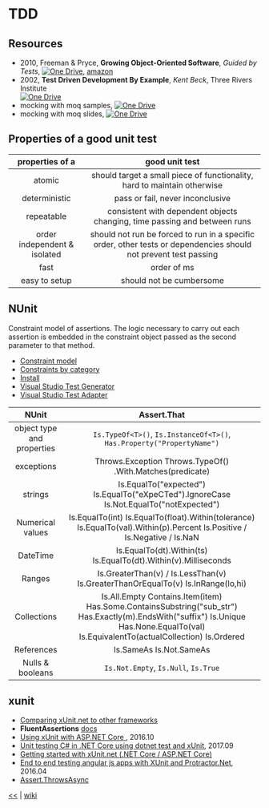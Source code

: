 # TDD

## Resources
+ 2010, Freeman & Pryce, **Growing Object-Oriented Software**, _Guided by Tests_, 
[![One Drive](https://img.shields.io/badge/One-Drive-blue.svg)](https://1drv.ms/b/s!As0cxZAk26SzjMBnGhtcOwBkCZwT5Q),
[amazon](https://www.amazon.com/Growing-Object-Oriented-Software-Guided-Tests/dp/0321503627/ref=pd_sim_14_44?_encoding=UTF8&pd_rd_i=0321503627&pd_rd_r=7T6NVGV6TN7BKEPAGYFA&pd_rd_w=6auH8&pd_rd_wg=Fmfw0&psc=1&refRID=7T6NVGV6TN7BKEPAGYFA)
+ 2002, **Test Driven Development By Example**, _Kent Beck_, Three Rivers Institute  
[![One Drive](https://img.shields.io/badge/One-Drive-blue.svg)](https://1drv.ms/b/s!AnIyfO51kH7NlVZNro7bHgrYuh3a)
+ mocking with moq samples, 
[![One Drive](https://img.shields.io/badge/One-Drive-blue.svg)](https://1drv.ms/f/s!AnIyfO51kH7Nk2-MzT3eCed90XDe)
+ mocking with moq slides, 
[![One Drive](https://img.shields.io/badge/One-Drive-blue.svg)](https://1drv.ms/b/s!AnIyfO51kH7Nk26pXdkFOO_LSPV-)

## Properties of a good unit test
|        properties of a        |                                                  good unit test                                                  |
|:-----------------------------:|:----------------------------------------------------------------------------------------------------------------:|
| atomic                        |                     should target a small piece of functionality,  hard to maintain otherwise                    |
| deterministic                 |                                         pass or fail,  never inconclusive                                        |
| repeatable                    |                    consistent with dependent objects changing,  time passing and between runs                    |
| order independent  & isolated | should not run be forced to run in a specific order, other tests or dependencies should not prevent test passing |
|              fast             |                                                    order of ms                                                   |
|         easy to setup         |                                             should not be cumbersome                                             |

## NUnit

Constraint model of assertions. 
The logic necessary to carry out each assertion is embedded in the constraint object passed as the second parameter to that method.

- [Constraint model](https://github.com/nunit/docs/wiki/Constraint-Model)
- [Constraints by category](https://github.com/nunit/docs/wiki/Constraints#constraints-by-category)
- [Install](https://github.com/nunit/docs/wiki/Installation)
- [Visual Studio Test Generator](https://github.com/nunit/docs/wiki/Visual-Studio-Test-Generator)
- [Visual Studio Test Adapter](https://github.com/nunit/docs/wiki/Visual-Studio-Test-Adapter)


| NUnit | Assert.That |
|:--------------------------:|:-------------------------------------------------------------------------------------------------------------------------------------------------------------------------------------:|
| object type and properties | `Is.TypeOf<T>()`, `Is.InstanceOf<T>()`, `Has.Property("PropertyName")` |
| exceptions | Throws.Exception Throws.TypeOf<TException>() .With.Matches<TEx>(predicate) |
| strings | Is.EqualTo("expected") Is.EqualTo("eXpeCTed").IgnoreCase Is.Not.EqualTo("notExpected") |
| Numerical values | Is.EqualTo(int) Is.EqualTo(float).Within(tolerance) Is.EqualTo(val).Within(p).Percent Is.Positive / Is.Negative / Is.NaN |
| DateTime | Is.EqualTo(dt).Within(ts)  Is.EqualTo(dt).Within(v).Milliseconds |
| Ranges | Is.GreaterThan(v) / Is.LessThan(v)  Is.GreaterThanOrEqualTo(v)  Is.InRange(lo,hi) |
| Collections | Is.All.Empty Contains.Item(item) Has.Some.ContainsSubstring("sub_str") Has.Exactly(m).EndsWith("suffix") Is.Unique Has.None.EqualTo(val) Is.EquivalentTo(actualCollection) Is.Ordered |
| References | Is.SameAs Is.Not.SameAs |
| Nulls & booleans | `Is.Not.Empty`, `Is.Null`, `Is.True` |

## xunit

- [Comparing xUnit.net to other frameworks](https://xunit.github.io/docs/comparisons.html)
- **FluentAssertions** [docs](http://fluentassertions.com/documentation.html#basic-assertions)
- [Using xUnit with ASP.NET Core ](http://gunnarpeipman.com/2016/10/aspnet-core-xunit/), 2016.10
- [Unit testing C# in .NET Core using dotnet test and xUnit](https://docs.microsoft.com/en-us/dotnet/core/testing/unit-testing-with-dotnet-test), 2017.09
- [Getting started with xUnit.net (.NET Core / ASP.NET Core)](http://xunit.github.io/docs/getting-started-dotnet-core.html)
- [End to end testing angular js apps with XUnit and Protractor.Net](https://dotnetthoughts.net/end-to-end-testing-angularjs-apps-with-xunit-protractor-net/), 2016.04
- [Assert.ThrowsAsync](https://github.com/nunit/docs/wiki/Assert.ThrowsAsync)

[<<](README.md) | [wiki](https://github.com/illegitimis/Tutorial/wiki/)
